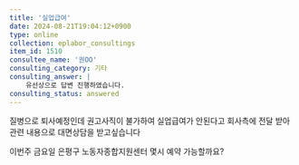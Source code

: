 ```yaml
---
title: '실업급여'
date: 2024-08-21T19:04:12+0900
type: online
collection: eplabor_consultings
item_id: 1510
consultee_name: '권OO'
consulting_category: 기타
consulting_answer: |
    유선상으로 답변 진행하였습니다.
consulting_status: answered
---
```


질병으로 퇴사예정인데 권고사직이 불가하여 실업급여가 안된다고 회사측에 전달 받아
관련 내용으로 대면상담을 받고싶습니다

이번주 금요일
은평구 노동자종합지원센터 몇시 예약 가능할까요?
